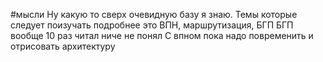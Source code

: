 #мысли 
Ну какую то сверх очевидную базу я знаю. 
Темы которые следует поизучать подробнее это ВПН, маршрутизация, БГП
БГП вообще 10 раз читал ниче не понял
С впном пока надо повременить и отрисовать архитектуру
